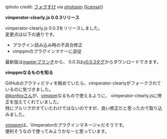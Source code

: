 (photo credit: <a href="http://www.flickr.com/photos/23713037@N07/5020854536">フォクすけ</a> via <a href="http://photopin.com">photopin</a> <a href="https://creativecommons.org/licenses/by-sa/2.0/">(license)</a>)

**vimperator-clearly.js 0.0.3リリース**

vimperator-clearly.js 0.0.3をリリースしました。  
変更点は以下の通りです。

- プラグイン読み込み時の不具合修正
- vimppmのプラグインマナーに追従

最新版は[masterブランチ](https://github.com/mozamimy/vimperator-clearly.js/tree/master)から、
0.0.3は[v0.0.3タグ](https://github.com/mozamimy/vimperator-clearly.js/tree/v0.0.3)からダウンロードできます。

**vimppmなるものを知る**

GitHubのアクティビティを眺めていたら、vimperator-clearlyがフォークされているのに気づきました。  
[@konfooさん](https://github.com/konfoo)が、[vimppm](https://github.com/cd01/vimppm)なるもので使えるように、
vimperator-clearly.jsに修正を加えてくれていました。  
特にプルリクがきていたわけではないのですが、良い修正だと思ったので取り込みました。

[vimppm](https://github.com/cd01/vimppm)は、Vimperatorのプラグインマネージャだそうです。  
便利そうなので使ってみようかなーと思っています。
